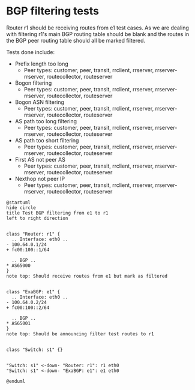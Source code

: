# BGP filtering tests

Router r1 should be receiving routes from e1 test cases. As we are dealing with filtering r1's main BGP routing table should be blank and the routes in the BGP peer routing table should all be marked filtered.

Tests done include:
  * Prefix length too long
    * Peer types: customer, peer, transit, rrclient, rrserver, rrserver-rrserver, routecollector, routeserver
  * Bogon filtering
    * Peer types: customer, peer, transit, rrclient, rrserver, rrserver-rrserver, routecollector, routeserver
  * Bogon ASN filtering
    * Peer types: customer, peer, transit, rrclient, rrserver, rrserver-rrserver, routecollector, routeserver
  * AS path too long filtering
    * Peer types: customer, peer, transit, rrclient, rrserver, rrserver-rrserver, routecollector, routeserver
  * AS path too short filtering
    * Peer types: customer, peer, transit, rrclient, rrserver, rrserver-rrserver, routecollector, routeserver
  * First AS not peer AS
    * Peer types: customer, peer, transit, rrclient, rrserver, rrserver-rrserver, routecollector, routeserver
  * Nexthop not peer IP
    * Peer types: customer, peer, transit, rrclient, rrserver, rrserver-rrserver, routecollector, routeserver

```plantuml
@startuml
hide circle
title Test BGP filtering from e1 to r1
left to right direction


class "Router: r1" {
  .. Interface: eth0 ..
- 100.64.0.1/24
+ fc00:100::1/64

  .. BGP ..
* AS65000
}
note top: Should receive routes from e1 but mark as filtered


class "ExaBGP: e1" {
  .. Interface: eth0 ..
- 100.64.0.2/24
+ fc00:100::2/64

  .. BGP ..
* AS65001
}
note top: Should be announcing filter test routes to r1


class "Switch: s1" {}


"Switch: s1" <-down- "Router: r1": r1 eth0
"Switch: s1" <-down- "ExaBGP: e1": e1 eth0

@enduml
```
